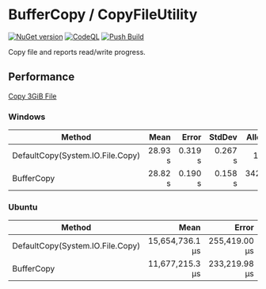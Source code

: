 # BufferCopy / CopyFileUtility
[![NuGet version](https://badge.fury.io/nu/CopyFileUtility.svg)](https://badge.fury.io/nu/CopyFileUtility)
[![CodeQL](https://github.com/EX-EXE/BufferCopy/actions/workflows/codeql-analysis.yml/badge.svg)](https://github.com/EX-EXE/BufferCopy/actions/workflows/codeql-analysis.yml)
[![Push Build](https://github.com/EX-EXE/BufferCopy/actions/workflows/build.yml/badge.svg)](https://github.com/EX-EXE/BufferCopy/actions/workflows/build.yml)

Copy file and reports read/write progress.

## Performance
[Copy 3GiB File](https://github.com/EX-EXE/BufferCopy/actions/runs/3197694051)
### Windows
|                  Method |    Mean |   Error |  StdDev |   Allocated |
|------------------------ |--------:|--------:|--------:|------------:|
|             DefaultCopy(System.IO.File.Copy) | 28.93 s | 0.319 s | 0.267 s |     1.09 KB |
|              BufferCopy | 28.82 s | 0.190 s | 0.158 s | 34281.89 KB |

### Ubuntu
|                  Method |            Mean |         Error |        StdDev |  Allocated |
|------------------------ |----------------:|--------------:|--------------:|-----------:|
|             DefaultCopy(System.IO.File.Copy) | 15,654,736.1 μs | 255,419.00 μs | 238,919.09 μs |      944 B |
|              BufferCopy | 11,677,215.3 μs | 233,219.98 μs | 638,435.92 μs | 34585808 B |
